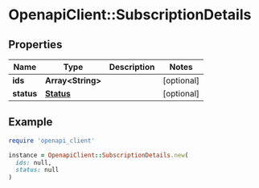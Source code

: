 # OpenapiClient::SubscriptionDetails

## Properties

| Name | Type | Description | Notes |
| ---- | ---- | ----------- | ----- |
| **ids** | **Array&lt;String&gt;** |  | [optional] |
| **status** | [**Status**](Status.md) |  | [optional] |

## Example

```ruby
require 'openapi_client'

instance = OpenapiClient::SubscriptionDetails.new(
  ids: null,
  status: null
)
```

